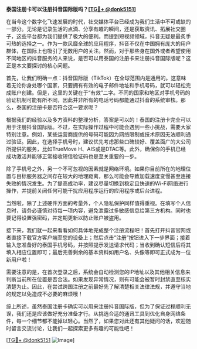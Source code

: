 **泰国注册卡可以注册抖音国际版吗？[[TG💪+ @donk5151](https://t.me/s/donk5151)]**

在当今这个数字化飞速发展的时代，社交媒体平台已经成为我们生活中不可或缺的一部分。无论是记录生活的点滴、分享有趣的瞬间，还是获取资讯、拓展社交圈子，这些平台都为我们提供了极大的便利。而提到短视频领域，抖音无疑是最炙手可热的选择之一。作为一款风靡全球的应用程序，抖音不仅在中国拥有庞大的用户群体，在国际上也吸引了无数用户的关注。然而，对于那些身在国外或者希望使用不同地区的抖音服务的人来说，是否可以用泰国的注册卡来注册抖音国际版呢？这正是本文要探讨的核心问题。

首先，让我们明确一点：抖音国际版（TikTok）在全球范围内是通用的。这意味着无论你身处哪个国家，只要拥有有效的电子邮件地址和手机号码，就可以轻松完成账户创建。但是，这里的关键在于“有效”二字。不同的国家和地区对手机号码的验证机制可能有所不同，因此并非所有的电话号码都能通过抖音的系统审核。那么，泰国的注册卡是否符合这一要求呢？

根据我们的经验以及多方资料的整理分析，答案是可以的！泰国的注册卡完全可以用于注册抖音国际版。不过，在实际操作过程中可能会遇到一些小挑战，需要大家特别注意。例如，某些运营商提供的号码可能因为网络限制或技术原因无法顺利通过验证。因此，在选择手机号时，建议优先考虑那些口碑较好、覆盖面广的大公司所提供的服务，比如TrueMove H、AIS或是DTAC等。此外，确保你的手机已经成功激活并能够正常接收短信验证码也是至关重要的一步。

除了手机号之外，另一个不可忽视的因素就是网络环境。如果你目前所在的地理位置与目标服务器之间存在较大的地理距离，那么可能会导致加载速度变慢甚至连接失败的情况发生。为了提高成功率，建议尽量切换到稳定且快速的Wi-Fi网络进行操作，并提前关闭任何可能干扰应用程序运行的应用程序或后台进程。

当然啦，除了上述硬件方面的考量外，个人隐私保护同样值得重视。在填写个人信息时，请务必谨慎对待每一项内容，避免泄露过多敏感信息给第三方机构。同时也要记得设置强密码，并定期更新以防止账户被盗用。

接下来，我们就一起来看看如何具体地完成整个注册流程吧！首先打开抖音官网或者直接下载官方客户端至您的设备上；然后点击“注册”按钮进入下一步界面；接着输入您准备好的泰国手机号码，并按照提示发送请求代码；当收到确认短信后将其填入相应位置即可；最后完善剩余的基本资料如用户名、头像等即可正式成为一位新用户啦！

需要注意的是，在首次登录之后，系统会自动检测您的IP地址以及其他相关信息来判断当前所在位置是否合法。如果发现异常情况，则有可能会被暂时封禁直至核实清楚为止。因此，在尝试跨国注册之前最好先了解清楚相关法律法规，并遵守当地的规定以免造成不必要的麻烦哦！

综上所述，虽然泰国注册卡确实可以用来注册抖音国际版，但为了保证过程顺利无误，我们还是应该做好充分准备才行。从挑选合适的通讯工具到优化自身网络条件，每一个细节都不能掉以轻心。当然了，如果您对此还有其他疑问的话，欢迎随时留言交流讨论，让我们一起探索更多有趣的可能性吧！

[[TG💪+ @donk5151](https://t.me/s/donk5151) ![Image](https://i.postimg.cc/rwNCRYN7/Snipaste-2025-04-30-17-27-05.png)]